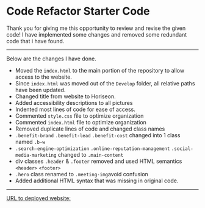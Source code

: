# Code Refactor Starter Code


Thank you for giving me this opportunity to review and revise the given code!
I have implemented some changes and removed some redundant code that i have found.

***

Below are the changes I have done.

* Moved the `index.html` to the main portion of the repository to allow access to the website.
* Since `index.html` was moved out of the `Develop` folder, all relative paths have been updated.
* Changed title from website to Horiseon.
* Added accessibility descriptions to all pictures
* Indented most lines of code for ease of access.
* Commented `style.css` file to optimize organization
* Commented `index.html` file to optimize organization
* Removed duplicate lines of code and changed class names
* `.benefit-brand` `.benefit-lead` `.benefit-cost` changed into 1 class named `.b-w`
* `.search-engine-optimization` `.online-reputation-management` `.social-media-marketing` changed to `.main-content`
* div classes `.header` & `.footer` removed and used HTML semantics `<header>` `<footer>`
* `.hero` class renamed to `.meeting-img`avoid confusion
* Added additional HTML syntax that was missing in original code.

***

[URL to deployed website:](https://jjmsantos.github.io/horiseon/)
